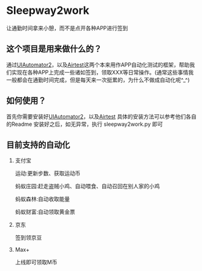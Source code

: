 # Sleepway2work
让通勤时间拿来小憩，而不是点开各种APP进行签到

## 这个项目是用来做什么的？
通过[UIAutomator2](https://github.com/openatx/uiautomator2)，以及[Airtest](https://github.com/AirtestProject/Airtest)这两个本来用作APP自动化测试的框架，帮助我们实现在各种APP上完成一些诸如签到，领取XXX等日常操作。(通常这些事情我一般都会在通勤时间完成，但是每天来一次挺累的，为什么不做成自动化呢^_^)

## 如何使用？
首先你需要安装好[UIAutomator2](https://github.com/openatx/uiautomator2)，以及[Airtest](https://github.com/AirtestProject/Airtest)
具体的安装方法可以参考他们各自的Readme
安装好之后，如无异常，执行 sleepway2work.py 即可

## 目前支持的自动化
1. 支付宝

   运动:更新步数、获取运动币
  
   蚂蚁庄园:赶走盗贼小鸡、自动喂食、自动召回在别人家的小鸡
  
   蚂蚁森林:自动收取能量
  
   蚂蚁财富:自动领取黄金票
  
2. 京东

   签到领京豆
  
3. Max+

   上线即可领取M币
